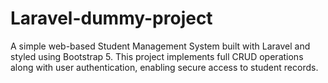 # Laravel-dummy-project
A simple web-based Student Management System built with Laravel and styled using Bootstrap 5. This project implements full CRUD operations along with user authentication, enabling secure access to student records.
